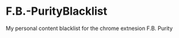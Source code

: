 F.B.-PurityBlacklist
====================

My personal content blacklist for the chrome extnesion F.B. Purity

